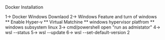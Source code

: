 Docker Installation 

1-> Docker Windows Downlaod 
2-> Windows Feature and turn of windows 
    ** Enable Hyper-v
    ** Virtual Matchine
    ** windows hypervisor platfrom
    ** windows subsystem linux
3->  cmd/powershell open "run as admistator"
4->  wsl --status
5->  wsl --update
6->  wsl --set-default-version 2
